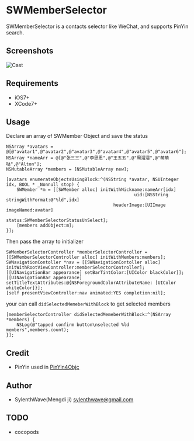 # SWMemberSelector

SWMemberSelector is a contacts selector like WeChat, and supports PinYin search.

## Screenshots

![Cast](http://7o51ag.com1.z0.glb.clouddn.com/github_swmemberselector.gif)

## Requirements

* iOS7+
* XCode7+

## Usage

Declare an array of SWMember Object and save the status

```
NSArray *avatars = @[@"avatar1",@"avatar2",@"avatar3",@"avatar4",@"avatar5",@"avatar6"];
NSArray *nameArr = @[@"张三三",@"李思思",@"王五五",@"周溜溜",@"萌萌哒",@"Alton"];
NSMutableArray *members = [NSMutableArray new];
    
[avatars enumerateObjectsUsingBlock:^(NSString *avatar, NSUInteger idx, BOOL * _Nonnull stop) {
    SWMember *m = [[SWMember alloc] initWithNickname:nameArr[idx] 
                                                 uid:[NSString stringWithFormat:@"%ld",idx] 
                                         headerImage:[UIImage imageNamed:avatar] 
                                              status:SWMemberSelectorStatusUnSelect];
    [members addObject:m];
}];
```

Then pass the array to initializer

```
SWMemberSelectorController *memberSelectorController = [[SWMemberSelectorController alloc] initWithMembers:members];
SWNavigationContoller *nav = [[SWNavigationContoller alloc] initWithRootViewController:memberSelectorController];
[[UINavigationBar appearance] setBarTintColor:[UIColor blackColor]];
[[UINavigationBar appearance] setTitleTextAttributes:@{NSForegroundColorAttributeName: [UIColor whiteColor]}];
[self presentViewController:nav animated:YES completion:nil];
```
your can call `didSelectedMemeberWithBlock` to get selected members

```
[memberSelectorController didSelectedMemeberWithBlock:^(NSArray *members) {
    NSLog(@"tapped confirm button\nselected %ld members",members.count);
}];
```

## Credit
* PinYin used in [PinYin4Objc](https://github.com/kimziv/PinYin4Objc)

## Author
* SylenthWave(Mengdi ji) [sylenthwave@gmail.com](sylenthwave@gmail.com)

## TODO
* cocopods
